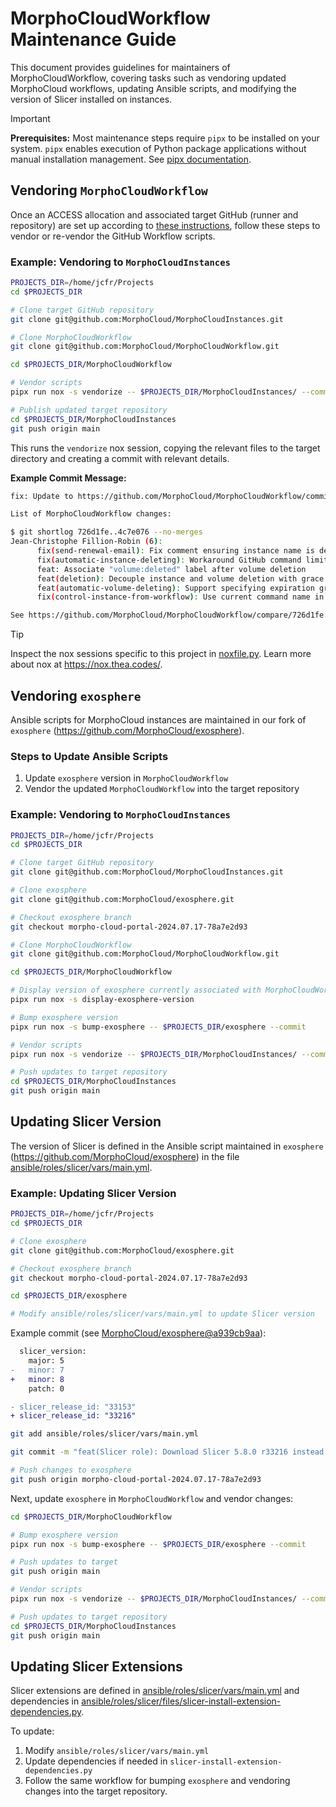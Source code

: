 # MorphoCloudWorkflow Maintenance Guide

This document provides guidelines for maintainers of MorphoCloudWorkflow,
covering tasks such as vendoring updated MorphoCloud workflows, updating Ansible
scripts, and modifying the version of Slicer installed on instances.

> [!IMPORTANT]
>
> **Prerequisites:** Most maintenance steps require `pipx` to be installed on
> your system. `pipx` enables execution of Python package applications without
> manual installation management. See
> [pipx documentation](https://pipx.pypa.io/).

## Vendoring `MorphoCloudWorkflow`

Once an ACCESS allocation and associated target GitHub (runner and repository)
are set up according to
[these instructions](https://github.com/MorphoCloud/MorphoCloudWorkflow/blob/main/README.md),
follow these steps to vendor or re-vendor the GitHub Workflow scripts.

### Example: Vendoring to `MorphoCloudInstances`

```bash
PROJECTS_DIR=/home/jcfr/Projects
cd $PROJECTS_DIR

# Clone target GitHub repository
git clone git@github.com:MorphoCloud/MorphoCloudInstances.git

# Clone MorphoCloudWorkflow
git clone git@github.com:MorphoCloud/MorphoCloudWorkflow.git

cd $PROJECTS_DIR/MorphoCloudWorkflow

# Vendor scripts
pipx run nox -s vendorize -- $PROJECTS_DIR/MorphoCloudInstances/ --commit

# Publish updated target repository
cd $PROJECTS_DIR/MorphoCloudInstances
git push origin main
```

This runs the `vendorize` nox session, copying the relevant files to the target
directory and creating a commit with relevant details.

**Example Commit Message:**

```bash
fix: Update to https://github.com/MorphoCloud/MorphoCloudWorkflow/commit/4c7e076

List of MorphoCloudWorkflow changes:

$ git shortlog 726d1fe..4c7e076 --no-merges
Jean-Christophe Fillion-Robin (6):
      fix(send-renewal-email): Fix comment ensuring instance name is defined
      fix(automatic-instance-deleting): Workaround GitHub command limitation
      feat: Associate "volume:deleted" label after volume deletion
      feat(deletion): Decouple instance and volume deletion with grace period
      feat(automatic-volume-deleting): Support specifying expiration grace period
      fix(control-instance-from-workflow): Use current command name in comment

See https://github.com/MorphoCloud/MorphoCloudWorkflow/compare/726d1fe..4c7e076
```

> [!TIP]
>
> Inspect the nox sessions specific to this project in
> [noxfile.py](https://github.com/MorphoCloud/MorphoCloudWorkflow/blob/main/noxfile.py).
> Learn more about nox at https://nox.thea.codes/.

## Vendoring `exosphere`

Ansible scripts for MorphoCloud instances are maintained in our fork of
`exosphere` (https://github.com/MorphoCloud/exosphere).

### Steps to Update Ansible Scripts

1. Update `exosphere` version in `MorphoCloudWorkflow`
2. Vendor the updated `MorphoCloudWorkflow` into the target repository

### Example: Vendoring to `MorphoCloudInstances`

```bash
PROJECTS_DIR=/home/jcfr/Projects
cd $PROJECTS_DIR

# Clone target GitHub repository
git clone git@github.com:MorphoCloud/MorphoCloudInstances.git

# Clone exosphere
git clone git@github.com:MorphoCloud/exosphere.git

# Checkout exosphere branch
git checkout morpho-cloud-portal-2024.07.17-78a7e2d93

# Clone MorphoCloudWorkflow
git clone git@github.com:MorphoCloud/MorphoCloudWorkflow.git

cd $PROJECTS_DIR/MorphoCloudWorkflow

# Display version of exosphere currently associated with MorphoCloudWorkflow
pipx run nox -s display-exosphere-version

# Bump exosphere version
pipx run nox -s bump-exosphere -- $PROJECTS_DIR/exosphere --commit

# Vendor scripts
pipx run nox -s vendorize -- $PROJECTS_DIR/MorphoCloudInstances/ --commit

# Push updates to target repository
cd $PROJECTS_DIR/MorphoCloudInstances
git push origin main
```

## Updating Slicer Version

The version of Slicer is defined in the Ansible script maintained in `exosphere`
(https://github.com/MorphoCloud/exosphere) in the file
[ansible/roles/slicer/vars/main.yml][ansible-slicer-vars-main-yml].

### Example: Updating Slicer Version

```bash
PROJECTS_DIR=/home/jcfr/Projects
cd $PROJECTS_DIR

# Clone exosphere
git clone git@github.com:MorphoCloud/exosphere.git

# Checkout exosphere branch
git checkout morpho-cloud-portal-2024.07.17-78a7e2d93

cd $PROJECTS_DIR/exosphere

# Modify ansible/roles/slicer/vars/main.yml to update Slicer version
```

Example commit (see
[MorphoCloud/exosphere@a939cb9aa](https://github.com/MorphoCloud/exosphere/commit/a939cb9aa05ff91e106bcf8d4e438e8c0358c773)):

```diff
  slicer_version:
    major: 5
-   minor: 7
+   minor: 8
    patch: 0

- slicer_release_id: "33153"
+ slicer_release_id: "33216"
```

```bash
git add ansible/roles/slicer/vars/main.yml

git commit -m "feat(Slicer role): Download Slicer 5.8.0 r33216 instead of 5.7.0 r33153"

# Push changes to exosphere
git push origin morpho-cloud-portal-2024.07.17-78a7e2d93
```

Next, update `exosphere` in `MorphoCloudWorkflow` and vendor changes:

```bash
cd $PROJECTS_DIR/MorphoCloudWorkflow

# Bump exosphere version
pipx run nox -s bump-exosphere -- $PROJECTS_DIR/exosphere --commit

# Push updates to target 
git push origin main

# Vendor scripts
pipx run nox -s vendorize -- $PROJECTS_DIR/MorphoCloudInstances/ --commit

# Push updates to target repository
cd $PROJECTS_DIR/MorphoCloudInstances
git push origin main
```

## Updating Slicer Extensions

Slicer extensions are defined in
[ansible/roles/slicer/vars/main.yml][ansible-slicer-vars-main-yml] and
dependencies in
[ansible/roles/slicer/files/slicer-install-extension-dependencies.py][slicer-install-extension-dependencies-py].

To update:

1. Modify `ansible/roles/slicer/vars/main.yml`
2. Update dependencies if needed in `slicer-install-extension-dependencies.py`
3. Follow the same workflow for bumping `exosphere` and vendoring changes into
   the target repository.

[ansible-slicer-vars-main-yml]:
  https://github.com/MorphoCloud/exosphere/blob/morpho-cloud-portal-2024.07.17-78a7e2d93/ansible/roles/slicer/vars/main.yml
[slicer-install-extension-dependencies-py]:
  https://github.com/MorphoCloud/exosphere/blob/morpho-cloud-portal-2024.07.17-78a7e2d93/ansible/roles/slicer/files/slicer-install-extension-dependencies.py
